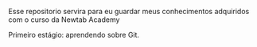 Esse repositorio servira para eu guardar meus conhecimentos adquiridos com o curso da Newtab Academy

Primeiro estágio: aprendendo sobre Git.